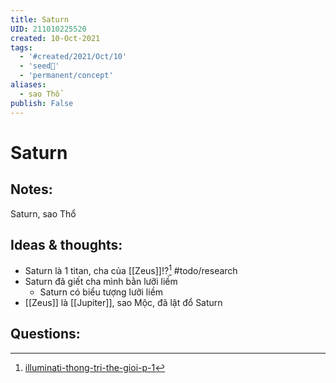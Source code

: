 ```yaml
---
title: Saturn
UID: 211010225520
created: 10-Oct-2021
tags:
  - '#created/2021/Oct/10'
  - 'seed🥜'
  - 'permanent/concept'
aliases:
  - sao Thổ
publish: False
---
```

# Saturn

## Notes:
Saturn, sao Thổ


## Ideas & thoughts:
- Saturn là 1 titan, cha của [[Zeus]]!?[^1] #todo/research 
- Saturn đã giết cha mình bằn lưỡi liềm
	- Saturn có biểu tượng lưỡi liềm
- [[Zeus]] là [[Jupiter]], sao Mộc, đã lật đổ Saturn
## Questions:
[^1]: [illuminati-thong-tri-the-gioi-p-1](https://tinhhoa.net/illuminati-thong-tri-the-gioi-p-1-nguon-goc-va-ban-chat.html)
